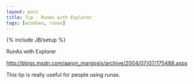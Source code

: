 ```yaml
---
layout: post
title: Tip - RunAs with Explorer
tags: [windows, runas]
---
```

{% include JB/setup %}

RunAs with Explorer

<a href="http://blogs.msdn.com/aaron_margosis/archive/2004/07/07/175488.aspx">http://blogs.msdn.com/aaron_margosis/archive/2004/07/07/175488.aspx</a>

This tip is really useful for people using runas.
